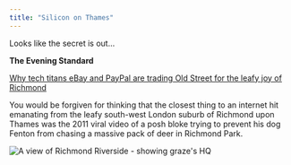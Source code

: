```yaml
---
title: "Silicon on Thames"
---
```


Looks like the secret is out...

**The Evening Standard**

[Why tech titans eBay and PayPal are trading Old Street for the leafy joy of Richmond](http://www.standard.co.uk/lifestyle/london-life/why-tech-titans-ebay-and-paypal-are-trading-old-street-for-the-leafy-joy-of-richmond-10282543.html)

You would be forgiven for thinking that the closest thing to an internet hit emanating from the leafy south-west London suburb of Richmond upon Thames was the 2011 viral video of a posh bloke trying to prevent his dog Fenton from chasing a massive pack of deer in Richmond Park.

![A view of Richmond Riverside - showing graze's HQ](http://www.standard.co.uk/incoming/article10282581.ece/alternates/w620/Richmond.jpg)